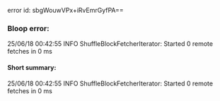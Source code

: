 error id: sbgWouwVPx+iRvEmrGyfPA==
### Bloop error:

25/06/18 00:42:55 INFO ShuffleBlockFetcherIterator: Started 0 remote fetches in 0 ms
#### Short summary: 

25/06/18 00:42:55 INFO ShuffleBlockFetcherIterator: Started 0 remote fetches in 0 ms